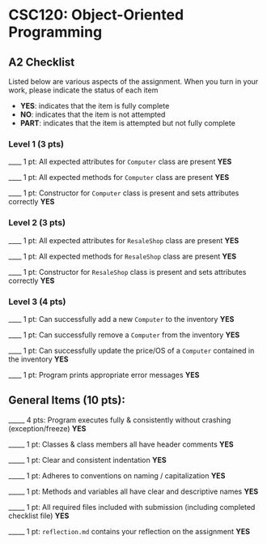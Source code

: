 # CSC120: Object-Oriented Programming
## A2 Checklist

Listed below are various aspects of the assignment.  When you turn in your work, please indicate the status of each item

- **YES**: indicates that the item is fully complete 
- **NO**: indicates that the item is not attempted
- **PART**: indicates that the item is attempted but not fully complete



### Level 1 (3 pts)

____ 1 pt: All expected attributes for `Computer` class are present **YES**

____ 1 pt: All expected methods for `Computer` class are present **YES**

____ 1 pt: Constructor for `Computer` class is present and sets attributes correctly  **YES**

### Level 2 (3 pts)

____ 1 pt: All expected attributes for `ResaleShop` class are present  **YES**

____ 1 pt: All expected methods for `ResaleShop` class are present  **YES**

____ 1 pt: Constructor for `ResaleShop` class is present and sets attributes correctly  **YES**

### Level 3 (4 pts)

____ 1 pt: Can successfully add a new `Computer` to the inventory  **YES**

____ 1 pt: Can successfully remove a `Computer` from the inventory **YES**

____ 1 pt: Can successfully update the price/OS of a `Computer` contained in the inventory  **YES**

____ 1 pt: Program prints appropriate error messages  **YES**

## General Items (10 pts):

_____ 4 pts: Program executes fully & consistently without crashing (exception/freeze)  **YES**

_____ 1 pt: Classes & class members all have header comments  **YES**

_____ 1 pt: Clear and consistent indentation  **YES**

_____ 1 pt: Adheres to conventions on naming / capitalization  **YES**

_____ 1 pt: Methods and variables all have clear and descriptive names  **YES**

_____ 1 pt: All required files included with submission (including completed checklist file)  **YES**

_____ 1 pt: `reflection.md` contains your reflection on the assignment  **YES**
